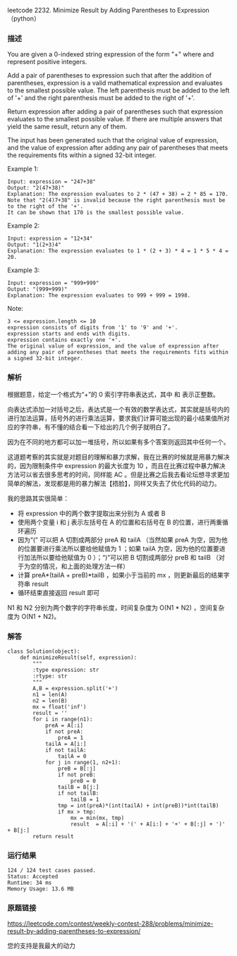 leetcode  2232. Minimize Result by Adding Parentheses to Expression（python）




### 描述


You are given a 0-indexed string expression of the form "<num1>+<num2>" where <num1> and <num2> represent positive integers.

Add a pair of parentheses to expression such that after the addition of parentheses, expression is a valid mathematical expression and evaluates to the smallest possible value. The left parenthesis must be added to the left of '+' and the right parenthesis must be added to the right of '+'.

Return expression after adding a pair of parentheses such that expression evaluates to the smallest possible value. If there are multiple answers that yield the same result, return any of them.

The input has been generated such that the original value of expression, and the value of expression after adding any pair of parentheses that meets the requirements fits within a signed 32-bit integer.


Example 1:

	Input: expression = "247+38"
	Output: "2(47+38)"
	Explanation: The expression evaluates to 2 * (47 + 38) = 2 * 85 = 170.
	Note that "2(4)7+38" is invalid because the right parenthesis must be to the right of the '+'.
	It can be shown that 170 is the smallest possible value.

	
Example 2:

	Input: expression = "12+34"
	Output: "1(2+3)4"
	Explanation: The expression evaluates to 1 * (2 + 3) * 4 = 1 * 5 * 4 = 20.


Example 3:

	Input: expression = "999+999"
	Output: "(999+999)"
	Explanation: The expression evaluates to 999 + 999 = 1998.





Note:

	3 <= expression.length <= 10
	expression consists of digits from '1' to '9' and '+'.
	expression starts and ends with digits.
	expression contains exactly one '+'.
	The original value of expression, and the value of expression after adding any pair of parentheses that meets the requirements fits within a signed 32-bit integer.


### 解析

根据题意，给定一个格式为“<num1>+<num2>”的 0 索引字符串表达式，其中 <num1> 和 <num2> 表示正整数。

向表达式添加一对括号之后，表达式是一个有效的数学表达式，其实就是括号内的进行加法运算，括号外的进行乘法运算，要求我们计算可能出现的最小结果值所对应的字符串，有不懂的结合看一下给出的几个例子就明白了。

因为在不同的地方都可以加一堆括号，所以如果有多个答案则返回其中任何一个。

这道题考察的其实就是对题目的理解和暴力求解，我在比赛的时候就是用暴力解决的，因为限制条件中 expression 的最大长度为 10 ，而且在比赛过程中暴力解决方法可以省去很多思考的时间，同样能 AC 。但是比赛之后我去看论坛想寻求更加简单的解法，发现都是用的暴力解法【捂脸】，同样又失去了优化代码的动力。

我的思路其实很简单：

* 将 expression 中的两个数字提取出来分别为 A 或者 B 
* 使用两个变量 i 和 j 表示左括号在 A 的位置和右括号在 B 的位置，进行两重循环遍历
* 因为“(” 可以把 A 切割成两部分 preA 和 tailA （当然如果 preA 为空，因为他的位置要进行乘法所以要给他赋值为 1 ；如果 tailA 为空，因为他的位置要进行加法所以要给他赋值为 0 ）；“)”可以把 B 切割成两部分 preB 和 tailB （对于为空的情况，和上面的处理方法一样）
* 计算 preA\*(tailA + preB)\*tailB ，如果小于当前的 mx ，则更新最后的结果字符串 result 
* 循环结束直接返回 result 即可

N1 和 N2 分别为两个数字的字符串长度，时间复杂度为 O(N1 \* N2) ，空间复杂度为 O(N1 + N2)。

### 解答
				

	class Solution(object):
	    def minimizeResult(self, expression):
	        """
	        :type expression: str
	        :rtype: str
	        """
	        A,B = expression.split('+')
	        n1 = len(A)
	        n2 = len(B)
	        mx = float('inf')
	        result = ''
	        for i in range(n1):
	            preA = A[:i]
	            if not preA:
	                preA = 1
	            tailA = A[i:]
	            if not tailA:
	                tailA = 0
	            for j in range(1, n2+1):
	                preB = B[:j]
	                if not preB:
	                    preB = 0
	                tailB = B[j:]
	                if not tailB:
	                    tailB = 1
	                tmp = int(preA)*(int(tailA) + int(preB))*int(tailB)
	                if mx > tmp:
	                    mx = min(mx, tmp)
	                    result  = A[:i] + '(' + A[i:] + '+' + B[:j] + ')' + B[j:]
	        return result
            	      
			
### 运行结果


	124 / 124 test cases passed.
	Status: Accepted
	Runtime: 34 ms
	Memory Usage: 13.6 MB


### 原题链接

https://leetcode.com/contest/weekly-contest-288/problems/minimize-result-by-adding-parentheses-to-expression/


您的支持是我最大的动力
